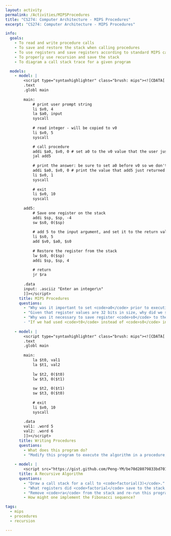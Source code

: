 ```yaml
---
layout: activity
permalink: /Activities/MIPSProcedures
title: "CS274: Computer Architecture - MIPS Procedures"
excerpt: "CS274: Computer Architecture - MIPS Procedures"

info:
  goals:
    - To read and write procedure calls
    - To save and restore the stack when calling procedures
    - To use registers and save registers according to standard MIPS calling conventions
    - To properly use recursion and save the stack
    - To diagram a call stack trace for a given program

  models: 
    - model: |
        <script type="syntaxhighlighter" class="brush: mips"><![CDATA[        
        .text
        .globl main
         
        main:
            # print user prompt string
            li $v0, 4
            la $a0, input
            syscall    
            
            # read integer - will be copied to v0
            li $v0, 5
            syscall

            # call procedure
            addi $a0, $v0, 0 # set a0 to the v0 value that the user just typed in
            jal add5
            
            # print the answer: be sure to set a0 before v0 so we don't lose it!
            addi $a0, $v0, 0 # print the value that add5 just returned as v0
            li $v0, 1
            syscall
            
            # exit
            li $v0, 10
            syscall  
            
        add5:
            # Save one register on the stack
            addi $sp, $sp, -4
            sw $s0, 0($sp)
            
            # add 5 to the input argument, and set it to the return value
            li $s0, 5
            add $v0, $a0, $s0
            
            # Restore the register from the stack
            lw $s0, 0($sp)
            addi $sp, $sp, 4
            
            # return
            jr $ra
            
        .data
        input: .asciiz "Enter an integer\n"        
        ]]></script>
      title: MIPS Procedures
      questions:
        - "Why was it important to set <code>a0</code> prior to executing <code>syscall 1</code> above?"
        - "Given that register values are 32 bits in size, why did we subtract 4 from the stack pointer prior to saving register <code>s0</code>, and add 4 back to it when restoring the register from memory?"
        - "Why was it necessary to save register <code>s0</code> to the stack in the <code>add5</code> function?  
        - "If we had used <code>t0</code> instead of <code>s0</code> in <code>add5</code>, would we have had to save it to the stack?  What is the significance of this?"
        
    - model: |
        <script type="syntaxhighlighter" class="brush: mips"><![CDATA[        
        .text
        .globl main
         
        main:
            la $t0, val1
            la $t1, val2
            
            lw $t2, 0($t0)
            lw $t3, 0($t1)
            
            sw $t2, 0($t1)
            sw $t3, 0($t0)
            
            # exit
            li $v0, 10
            syscall  
            
        .data
        val1: .word 5
        val2: .word 6
        ]]></script>
      title: Writing Procedures
      questions:
        - What does this program do?
        - "Modify this program to execute the algorithm in a procedure, using the argument registers to correspond to the two memory addresses to be swapped.  Call the procedure from <code>main</code>."
        
    - model: |
        <script src="https://gist.github.com/Peng-YM/be70d28079833bd701b05a5ce7772ff1.js"></script>
      title: A Recursive Algorithm
      questions:
        - "Draw a call stack for a call to <code>factorial(3)</code>."
        - "What registers did <code>factorial</code> save to the stack, and why?  In particular, why did it save <code>ra</code>?"
        - "Remove <code>ra</code> from the stack and re-run this program.  What happens, and why?"
        - How might one implement the Fibonacci sequence?

tags:
  - mips
  - procedures
  - recursion

---
```


